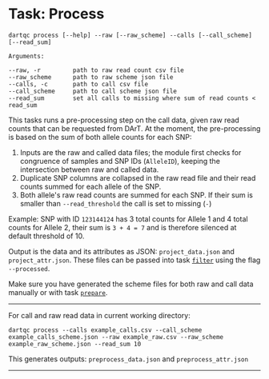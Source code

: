 # Task: Process

```
dartqc process [--help] --raw [--raw_scheme] --calls [--call_scheme] [--read_sum]

Arguments:

--raw, -r         path to raw read count csv file
--raw_scheme      path to raw scheme json file
--calls, -c       path to call csv file
--call_scheme     path to call scheme json file
--read_sum        set all calls to missing where sum of read counts < read_sum
```

This tasks runs a pre-processing step on the call data, given raw read counts that can be requested from DArT. At the moment, the pre-processing is based on the sum of both allele counts for each SNP:

1. Inputs are the raw and called data files; the module first checks for congruence of samples and SNP IDs (`AlleleID`), keeping the intersection between raw and called data.
2. Duplicate SNP columns are collapsed in the raw read file and their read counts summed for each allele of the SNP.
3. Both allele's raw read counts are summed for each SNP. If their sum is smaller than `--read_threshold` the call is set to missing (`-`)

Example: SNP with ID `123144124` has 3 total counts for Allele 1 and 4 total counts for Allele 2, their sum is `3 + 4 = 7` and is therefore silenced at default threshold of 10.

Output is the data and its attributes as JSON: `project_data.json` and `project_attr.json`. These files can be passed into task [`filter`](https://github.com/esteinig/dartQC/blob/master/readme/task.filter.md) using the flag `--processed`.

Make sure you have generated the scheme files for both raw and call data manually or with task [`prepare`](https://github.com/esteinig/dartQC/blob/master/readme/task.prepare.md).

---

For call and raw read data in current working directory:

`dartqc process --calls example_calls.csv --call_scheme example_calls_scheme.json --raw example_raw.csv --raw_scheme example_raw_scheme.json --read_sum 10`

This generates outputs: `preprocess_data.json` and `preprocess_attr.json`

---
